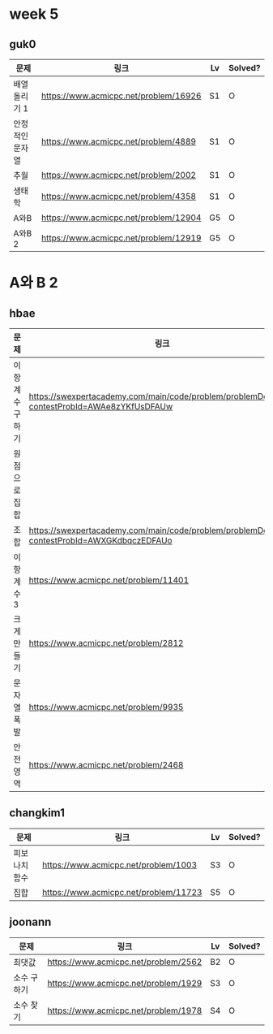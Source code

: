 # week 5

## guk0
| 문제 | 링크 | Lv  | Solved? |
| --- | --- | --- | --- |
| 배열 돌리기 1 | https://www.acmicpc.net/problem/16926 | S1 | O |
| 안정적인 문자열 | https://www.acmicpc.net/problem/4889 | S1 | O |
| 추월 | https://www.acmicpc.net/problem/2002 | S1 | O |
| 생태학 | https://www.acmicpc.net/problem/4358 | S1 | O |
| A와B | https://www.acmicpc.net/problem/12904 | G5 | O |
| A와B 2 | https://www.acmicpc.net/problem/12919 | G5 | O |

# A와 B 2
## hbae 
| 문제 | 링크 | Lv  | Solved? |
| --- | --- | --- | --- |
| 이항계수구하기 | https://swexpertacademy.com/main/code/problem/problemDetail.do?contestProbId=AWAe8zYKfUsDFAUw | D5 | O |
| 원점으로집합 |  | D4 | O |
| 조합 | https://swexpertacademy.com/main/code/problem/problemDetail.do?contestProbId=AWXGKdbqczEDFAUo | D3 | O |
| 이항계수3 | https://www.acmicpc.net/problem/11401 | G1 | O |
| 크게만들기 | https://www.acmicpc.net/problem/2812 | G4 | O |
| 문자열폭발 | https://www.acmicpc.net/problem/9935 | G4 | O |
| 안전영역 | https://www.acmicpc.net/problem/2468 | S1 | O |



## changkim1
| 문제 | 링크 | Lv  | Solved? |
| --- | --- | --- | --- |
| 피보나치 함수 | https://www.acmicpc.net/problem/1003 | S3 | O |
| 집합 | https://www.acmicpc.net/problem/11723 | S5 | O |



## joonann
| 문제 | 링크 | Lv  | Solved? |
| --- | --- | --- | --- |
| 최댓값 | https://www.acmicpc.net/problem/2562 | B2 | O |
| 소수 구하기 | https://www.acmicpc.net/problem/1929 | S3 | O |
| 소수 찾기 | https://www.acmicpc.net/problem/1978 | S4 | O | 


